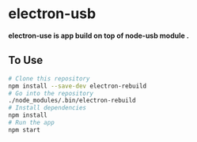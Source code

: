 # electron-usb

**electron-use is app build on top of node-usb module .**

## To Use

```bash
# Clone this repository
npm install --save-dev electron-rebuild
# Go into the repository
./node_modules/.bin/electron-rebuild
# Install dependencies
npm install
# Run the app
npm start
```

